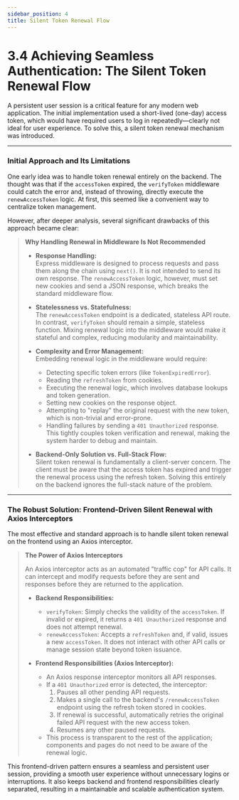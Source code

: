 ```yaml
---
sidebar_position: 4
title: Silent Token Renewal Flow
---
```


# 3.4 Achieving Seamless Authentication: The Silent Token Renewal Flow

A persistent user session is a critical feature for any modern web application. The initial implementation used a short-lived (one-day) access token, which would have required users to log in repeatedly—clearly not ideal for user experience. To solve this, a silent token renewal mechanism was introduced.

---

### Initial Approach and Its Limitations

One early idea was to handle token renewal entirely on the backend. The thought was that if the `accessToken` expired, the `verifyToken` middleware could catch the error and, instead of throwing, directly execute the `renewAccessToken` logic. At first, this seemed like a convenient way to centralize token management.

However, after deeper analysis, several significant drawbacks of this approach became clear:

> **Why Handling Renewal in Middleware Is Not Recommended**
>
> - **Response Handling:**  
>   Express middleware is designed to process requests and pass them along the chain using `next()`. It is not intended to send its own response. The `renewAccessToken` logic, however, must set new cookies and send a JSON response, which breaks the standard middleware flow.
>
> - **Statelessness vs. Statefulness:**  
>   The `renewAccessToken` endpoint is a dedicated, stateless API route. In contrast, `verifyToken` should remain a simple, stateless function. Mixing renewal logic into the middleware would make it stateful and complex, reducing modularity and maintainability.
>
> - **Complexity and Error Management:**  
>   Embedding renewal logic in the middleware would require:
>     - Detecting specific token errors (like `TokenExpiredError`).
>     - Reading the `refreshToken` from cookies.
>     - Executing the renewal logic, which involves database lookups and token generation.
>     - Setting new cookies on the response object.
>     - Attempting to "replay" the original request with the new token, which is non-trivial and error-prone.
>     - Handling failures by sending a `401 Unauthorized` response.
>   This tightly couples token verification and renewal, making the system harder to debug and maintain.
>
> - **Backend-Only Solution vs. Full-Stack Flow:**  
>   Silent token renewal is fundamentally a client-server concern. The client must be aware that the access token has expired and trigger the renewal process using the refresh token. Solving this entirely on the backend ignores the full-stack nature of the problem.

---

### The Robust Solution: Frontend-Driven Silent Renewal with Axios Interceptors

The most effective and standard approach is to handle silent token renewal on the frontend using an Axios interceptor.

> **The Power of Axios Interceptors**
>
> An Axios interceptor acts as an automated "traffic cop" for API calls. It can intercept and modify requests before they are sent and responses before they are returned to the application.
>
> - **Backend Responsibilities:**
>     - `verifyToken`: Simply checks the validity of the `accessToken`. If invalid or expired, it returns a `401 Unauthorized` response and does not attempt renewal.
>     - `renewAccessToken`: Accepts a `refreshToken` and, if valid, issues a new `accessToken`. It does not interact with other API calls or manage session state beyond token issuance.
>
> - **Frontend Responsibilities (Axios Interceptor):**
>     - An Axios response interceptor monitors all API responses.
>     - If a `401 Unauthorized` error is detected, the interceptor:
>         1. Pauses all other pending API requests.
>         2. Makes a single call to the backend's `/renewAccessToken` endpoint using the refresh token stored in cookies.
>         3. If renewal is successful, automatically retries the original failed API request with the new access token.
>         4. Resumes any other paused requests.
>     - This process is transparent to the rest of the application; components and pages do not need to be aware of the renewal logic.

This frontend-driven pattern ensures a seamless and persistent user session, providing a smooth user experience without unnecessary logins or interruptions. It also keeps backend and frontend responsibilities clearly separated, resulting in a maintainable and scalable authentication system.